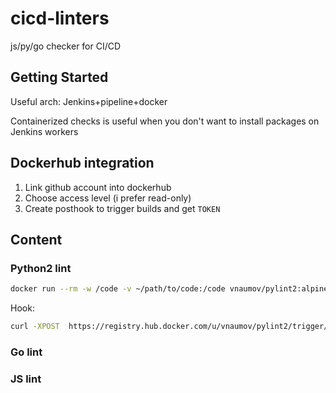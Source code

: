 # cicd-linters

js/py/go checker for CI/CD

## Getting Started

Useful arch: Jenkins+pipeline+docker

Containerized checks is useful when you don't want to install packages on Jenkins workers

## Dockerhub integration

1. Link github account into dockerhub
1. Choose access level (i prefer read-only)
1. Create posthook to trigger builds and get `TOKEN`

## Content

### Python2 lint

```bash
docker run --rm -w /code -v ~/path/to/code:/code vnaumov/pylint2:alpine2
```

Hook:

```bash
curl -XPOST  https://registry.hub.docker.com/u/vnaumov/pylint2/trigger/$TOKEN/
```

### Go lint
### JS lint

